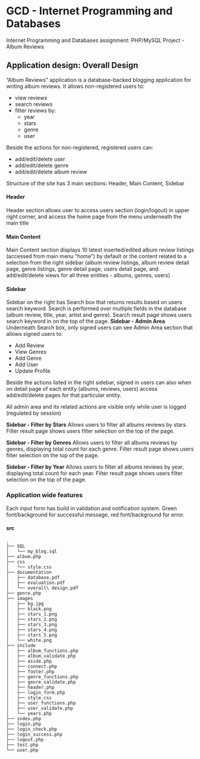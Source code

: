 # GCD - Internet Programming and Databases
Internet Programming and Databases assignment: PHP/MySQL Project - Album Reviews 

## Application design: Overall Design
“Album Reviews” application is a database-backed blogging application for writing album reviews. 
It allows non-registered users to:
- view reviews
- search reviews
- filter reviews by:
    - year
    - stars
    - genre
    - user

Beside the actions for non-registered, registered users can:
- add/edit/delete user
- add/edit/delete genre
- add/edit/delete album review

Structure of the site  has 3 main sections: Header, Main Content, Sidebar
#### Header
Header section allows user to access users section (login/logout) in upper right corner, and access the home page from the menu underneath the main title

#### Main Content
Main Content section displays 10 latest inserted/edited album review listings (accessed from main menu “home”) by default or the content related to a selection from the right sidebar (album review listings, album review detail page, genre listings, genre detail page, users detail page, and add/edit/delete views for all three entities - albums, genres, users)

#### Sidebar
Sidebar on the right has Search box that returns results based on users search keyword. Search is performed over multiple fields in the database (album review, title, year, artist and genre). Search result page shows users search keyword in on the top of the page.
__Sidebar - Admin Area__
Underneath Search box, only signed users can see Admin Area section that allows signed users to: 
- Add Review
- View Genres
- Add Genre
- Add User
- Update Profile 

Beside the actions listed in the right sidebar, signed in users can also when on detail page of each entity (albums, reviews, users) access add/edit/delete pages for that particular entity.

All admin area and its related actions are visible only while user is logged (regulated by session)

__Sidebar - Filter by Stars__
Allows users to filter all albums reviews by stars. Filter result page shows users filter selection on the top of the page.

__Sidebar - Filter by Genres__
Allows users to filter all albums reviews by genres, displaying total count for each genre. Filter result page shows users filter selection on the top of the page.

__Sidebar - Filter by Year__
Allows users to filter all albums reviews by year, displaying total count for each year. Filter result page shows users filter selection on the top of the page.


### Application wide features

Each input form has build in validation and notification system. Green font/background for successful message, red font/background for error.

#### src

```shell
.
├── SQL
│   └── my_blog.sql
├── album.php
├── css
│   └── style.css
├── documentation
│   ├── database.pdf
│   ├── evaluation.pdf
│   └── overall\ design.pdf
├── genre.php
├── images
│   ├── bg.jpg
│   ├── black.png
│   ├── stars_1.png
│   ├── stars_2.png
│   ├── stars_3.png
│   ├── stars_4.png
│   ├── stars_5.png
│   └── white.png
├── include
│   ├── album_functions.php
│   ├── album_validate.php
│   ├── aside.php
│   ├── connect.php
│   ├── footer.php
│   ├── genre_functions.php
│   ├── genre_validate.php
│   ├── header.php
│   ├── login_form.php
│   ├── style.css
│   ├── user_functions.php
│   ├── user_validate.php
│   └── years.php
├── index.php
├── login.php
├── login_check.php
├── login_success.php
├── logout.php
├── test.php
└── user.php
```
